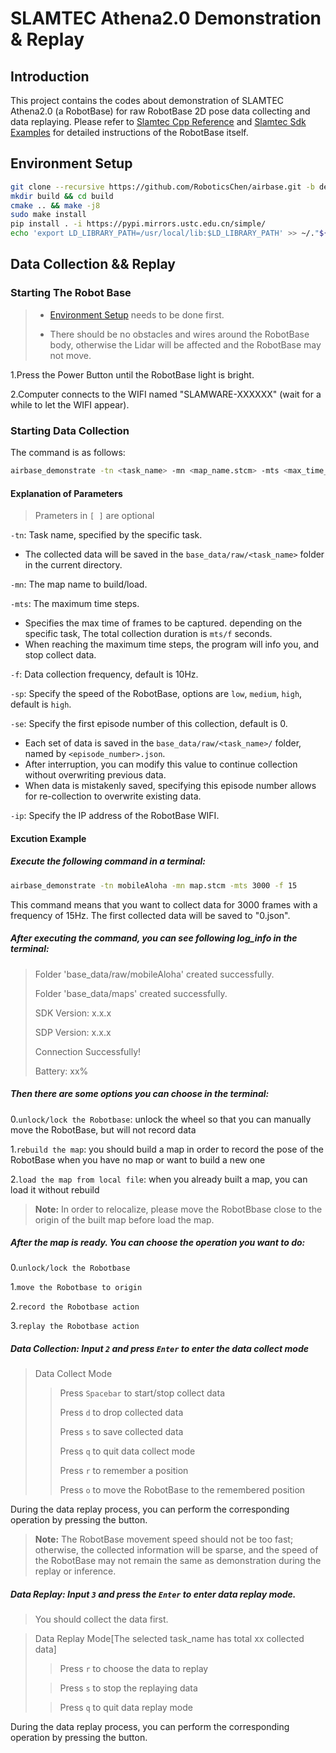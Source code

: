 # SLAMTEC Athena2.0 Demonstration & Replay

## Introduction

This project contains the codes about demonstration of SLAMTEC Athena2.0 (a  RobotBase) for raw RobotBase 2D pose data collecting and data replaying. Please refer to [Slamtec Cpp Reference](https://developer.slamtec.com/docs/slamware/cpp-sdk/2.8.2_rtm/) and [Slamtec Sdk Examples](https://wiki.slamtec.com/pages/viewpage.action?pageId=13959292) for detailed instructions of the RobotBase itself.

## Environment Setup

```bash
git clone --recursive https://github.com/RoboticsChen/airbase.git -b develop_ghz airbase
mkdir build && cd build
cmake .. && make -j8
sudo make install
pip install . -i https://pypi.mirrors.ustc.edu.cn/simple/
echo 'export LD_LIBRARY_PATH=/usr/local/lib:$LD_LIBRARY_PATH' >> ~/."${SHELL##*/}"rc
```

## Data Collection && Replay

### Starting The Robot Base

> - [Environment Setup](#environment-setup) needs to be done first.
>
> - There should be no obstacles and wires around the RobotBase body, otherwise the Lidar will be affected and the RobotBase may not move.

1.Press the Power Button until the RobotBase light is bright.

2.Computer connects to the WIFI named "SLAMWARE-XXXXXX" (wait for a while to let the WIFI appear).

### Starting Data Collection

The command is as follows:

```bash
airbase_demonstrate -tn <task_name> -mn <map_name.stcm> -mts <max_time_steps> [-f <data_collection_frequency>] [-sp <speed_level>] [-se <starting_episode>] [-ip <ip_address>]
```

#### Explanation of Parameters

> Prameters in `[ ]` are optional

`-tn`: Task name, specified by the specific task.
-  The collected data will be saved in the `base_data/raw/<task_name>` folder in the current directory.

`-mn`: The map name to build/load. 

`-mts`: The maximum time steps.
-  Specifies the max time of frames to be captured. depending on the specific task, The total collection duration is `mts/f` seconds. 
-  When reaching the maximum time steps, the program will info you, and stop collect data.

`-f`: Data collection frequency, default is 10Hz.

`-sp`: Specify the speed of the RobotBase, options are `low`, `medium`, `high`, default is `high`.

`-se`: Specify the first episode number of this collection, default is 0.
- Each set of data is saved in the `base_data/raw/<task_name>/` folder, named by `<episode_number>.json`.
- After interruption, you can modify this value to continue collection without overwriting previous data.
- When data is mistakenly saved, specifying this episode number allows for re-collection to overwrite existing data.

`-ip`: Specify the IP address of the RobotBase WIFI.

#### Excution Example

##### Execute the following command in a terminal:
```bash
airbase_demonstrate -tn mobileAloha -mn map.stcm -mts 3000 -f 15
```
This command means that you want to collect data for 3000 frames with a frequency of 15Hz. The first collected data will be saved to "0.json".

##### After executing the command, you can see following log_info in the terminal:

> Folder 'base_data/raw/mobileAloha' created successfully.
> 
> Folder 'base_data/maps' created successfully.
> 
> SDK Version: x.x.x
> 
> SDP Version: x.x.x
> 
> Connection Successfully!
> 
> Battery: xx%

##### Then there are some options you can choose in the terminal:
   
0.`unlock/lock the Robotbase`: unlock the wheel so that you can manually move the RobotBase, but will not record data

1.`rebuild the map`: you should build a map in order to record the pose of the RobotBase when you have no map or want to build a new one

2.`load the map from local file`: when you already built a map, you can load it without rebuild

> **Note:** In order to relocalize, please move the RobotBbase close to the origin of the built map before load the map.

##### After the map is ready. You can choose the operation you want to do:
0.`unlock/lock the Robotbase` 

1.`move the Robotbase to origin`

2.`record the Robotbase action`

3.`replay the Robotbase action`

##### Data Collection: Input `2` and press `Enter` to enter the data collect mode
> Data Collect Mode
> 
> > Press `Spacebar` to start/stop collect data
> > 
> > Press `d` to drop collected data
> > 
> > Press `s` to save collected data
> > 
> > Press `q` to quit data collect mode
> > 
> > Press `r` to remember a position
> > 
> > Press `o` to move the RobotBase to the remembered position

During the data replay process, you can perform the corresponding operation by pressing the button.

> **Note:** The RobotBase movement speed should not be too fast; otherwise, the collected information will be sparse, and the speed of the RobotBase may not remain the same as demonstration during the replay or inference.

##### Data Replay: Input `3` and press the `Enter` to enter data replay mode.

> You should collect the data first.

> Data Replay Mode[The selected task_name has total xx collected data]
> > Press `r` to choose the data to replay
> 
> > Press `s` to stop the replaying data 
> 
> > Press `q` to quit data replay mode

During the data replay process, you can perform the corresponding operation by pressing the button.
